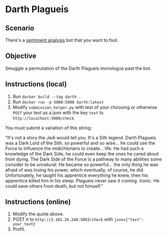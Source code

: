 # Darth Plagueis

## Scenario
There's a [sentiment analysis](https://en.wikipedia.org/wiki/Sentiment_analysis) bot that you want to fool.

## Objective
Smuggle a permutation of the Darth Plagueis monologue past the bot.

## Instructions (local)
1. Run `docker build --tag darth .`
2. Run `docker run -p 5000:5000 darth:latest`
3. Modify `submission_helper.py` with text of your choosing or otherwise `POST` your text as a json with the key `text` to `http://localhost:5000/check`.

You must submit a variation of this string:

"It's not a story the Jedi would tell you. It's a Sith legend. Darth Plagueis was a Dark Lord of the Sith, so powerful and so wise... he could use the Force to influence the midichlorians to create... life. He had such a knowledge of the Dark Side, he could even keep the ones he cared about from dying. The Dark Side of the Force is a pathway to many abilities some consider to be unnatural. He became so powerful... the only thing he was afraid of was losing his power, which eventually, of course, he did. Unfortunately, he taught his apprentice everything he knew, then his apprentice killed him in his sleep. Plagueis never saw it coming. Ironic. He could save others from death, but not himself."

## Instructions (online)
1. Modify the quote above.
2. POST it to `http://3.101.26.248:5003/check` with `json={"text": your_text}`
3. Profit.
